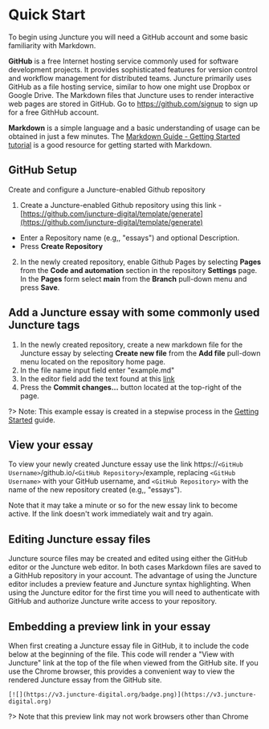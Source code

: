 # Quick Start

To begin using Juncture you will need a GitHub account and some basic familiarity with Markdown.

**GitHub** is a free Internet hosting service commonly used for software development projects. It provides sophisticated features for version control and workflow management for distributed teams. Juncture primarily uses GitHub as a file hosting service, similar to how one might use Dropbox or Google Drive. The Markdown files that Juncture uses to render interactive web pages are stored in GitHub.  Go to https://github.com/signup to sign up for a free GithHub account.

**Markdown** is a simple language and a basic understanding of usage can be obtained in just a few minutes.  The [Markdown Guide - Getting Started tutorial](https://www.markdownguide.org/getting-started) is a good resource for getting started with Markdown.

## GitHub Setup

Create and configure a Juncture-enabled Github repository

1. Create a Juncture-enabled Github repository using this link - [https://github.com/juncture-digital/template/generate](https://github.com/juncture-digital/template/generate)

  - Enter a Repository name (e.g,, "essays") and optional Description.
  - Press **Create Repository**

2. In the newly created repository, enable Github Pages by selecting **Pages** from the **Code and automation** section in the repository **Settings** page.  In the **Pages** form select **main** from the **Branch** pull-down menu and press **Save**.

## Add a Juncture essay with some commonly used Juncture tags

1. In the newly created repository, create a new markdown file for the Juncture essay by selecting **Create new file** from the **Add file** pull-down menu located on the repository home page.  
2. In the file name input field enter "example.md"
3. In the editor field add the text found at this [link](https://raw.githubusercontent.com/juncture-digital/examples/main/monument-valley/README.md)
4. Press the **Commit changes...** button located at the top-right of the page.

?> Note: This example essay is created in a stepwise process in the [Getting Started](/docs/getting-started) guide.

## View your essay

To view your newly created Juncture essay use the link https://`<GitHub Username>`/github.io/`<GitHub Repository>`/example, replacing `<GitHub Username>` with your GitHub username, and `<GitHub Repository>` with the name of the new repository created (e.g,, "essays").

Note that it may take a minute or so for the new essay link to become active.  If the link doesn't work immediately wait and try again.

## Editing Juncture essay files

Juncture source files may be created and edited using either the GitHub editor or the Juncture web editor.  In both cases Markdown files are saved to a GithHub repository in your account.  The advantage of using the Juncture editor includes a preview feature and Juncture syntax highlighting.  When using the Juncture editor for the first time you will need to authenticate with GitHub and authorize Juncture write access to your repository.

## Embedding a preview link in your essay

When first creating a Juncture essay file in GitHub, it to include the code below at the beginning of the file.  This code will render a "View with Juncture" link at the top of the file when viewed from the GitHub site.  If you use the Chrome browser, this provides a convenient way to view the rendered Juncture essay from the GitHub site.

```
[![](https://v3.juncture-digital.org/badge.png)](https://v3.juncture-digital.org)
```

?> Note that this preview link may not work browsers other than Chrome
